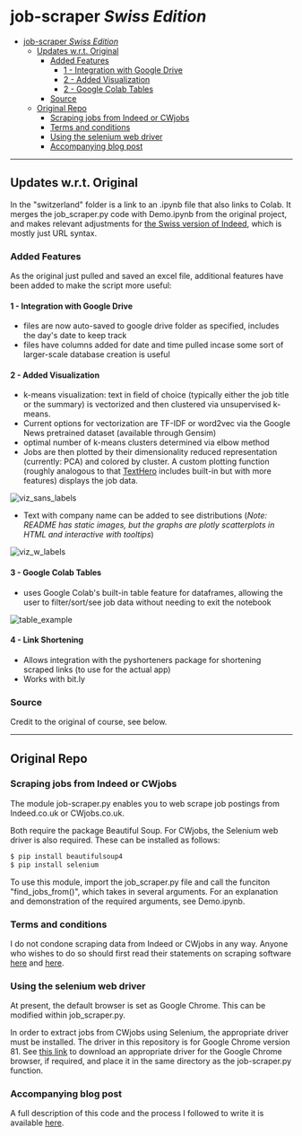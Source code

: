 
# job-scraper *Swiss Edition*
<!-- TOC -->

- [job-scraper *Swiss Edition*](#job-scraper-swiss-edition)
  - [Updates w.r.t. Original](#updates-wrt-original)
    - [Added Features](#added-features)
      - [1 - Integration with Google Drive](#1---integration-with-google-drive)
      - [2 - Added Visualization](#2---added-visualization)
      - [2 - Google Colab Tables](#2---google-colab-tables)
    - [Source](#source)
  - [Original Repo](#original-repo)
    - [Scraping jobs from Indeed or CWjobs](#scraping-jobs-from-indeed-or-cwjobs)
    - [Terms and conditions](#terms-and-conditions)
    - [Using the selenium web driver](#using-the-selenium-web-driver)
    - [Accompanying blog post](#accompanying-blog-post)

<!-- /TOC -->
---

## Updates w.r.t. Original

In the "switzerland" folder is a link to an .ipynb file that also links to Colab. It merges the job_scraper.py code with Demo.ipynb from the original project, and makes relevant adjustments for [the Swiss version of Indeed](https://ch.indeed.com/?from=gnav-jobsearch--jasx), which is mostly just URL syntax.

### Added Features

As the original just pulled and saved an excel file, additional features have been added to make the script more useful:

#### 1 - Integration with Google Drive
- files are now auto-saved to google drive folder as specified, includes the day's date to keep track
- files have columns added for date and time pulled incase some sort of larger-scale database creation is useful

#### 2 - Added Visualization

- k-means visualization: text in field of choice (typically either the job title or the summary) is vectorized and then clustered via unsupervised k-means.
- Current options for vectorization are TF-IDF or word2vec via the Google News pretrained dataset (available through Gensim)
- optimal number of k-means clusters determined via elbow method
- Jobs are then plotted by their dimensionality reduced representation (currently: PCA) and colored by cluster. A custom plotting function (roughly analogous to that [TextHero](https://texthero.org/) includes built-in but with more features) displays the job data.

![viz_sans_labels](https://user-images.githubusercontent.com/74869040/119703148-87382280-be56-11eb-94d9-b5627947cf4b.png)


- Text with company name can be added to see distributions (*Note: README has static images, but the graphs are plotly scatterplots in HTML and interactive with tooltips*)

![viz_w_labels](https://user-images.githubusercontent.com/74869040/119703209-9d45e300-be56-11eb-88c2-453c395a60f3.png)


#### 3 - Google Colab Tables

- uses Google Colab's built-in table feature for dataframes, allowing the user to filter/sort/see job data without needing to exit the notebook

![table_example](https://user-images.githubusercontent.com/74869040/119703251-a46cf100-be56-11eb-9c42-e0381b82be3b.png)

#### 4 - Link Shortening

- Allows integration with the pyshorteners package for shortening scraped links (to use for the actual app)
- Works with bit.ly

### Source

Credit to the original of course, see below.


---
## Original Repo

### Scraping jobs from Indeed or CWjobs

The module job-scraper.py enables you to web scrape job postings from Indeed.co.uk or CWjobs.co.uk.

Both require the package Beautiful Soup. For CWjobs, the Selenium web driver is also required. These can be installed as follows:

```bash
$ pip install beautifulsoup4
$ pip install selenium
```

To use this module, import the job_scraper.py file and call the funciton "find_jobs_from()", which takes in several arguments. For an explanation and demonstration of the required arguments, see Demo.ipynb.

### Terms and conditions
I do not condone scraping data from Indeed or CWjobs in any way. Anyone who wishes to do so should first read their statements on scraping software [here](https://www.indeed.co.uk/legal) and [here](https://www.cwjobs.co.uk/recruiters/terms).


### Using the selenium web driver
At present, the default browser is set as Google Chrome. This can be modified within job_scraper.py.

In order to extract jobs from CWjobs using Selenium, the appropriate driver must be installed. The driver in this repository is for Google Chrome version 81. See [this link](https://sites.google.com/a/chromium.org/chromedriver/downloads) to download an appropriate driver for the Google Chrome browser, if required, and place it in the same directory as the job-scraper.py function.

### Accompanying blog post
A full description of this code and the process I followed to write it is available [here](https://medium.com/@Chris.Lovejoy/automating-my-job-search-with-python-ee2b465c6a8f).
